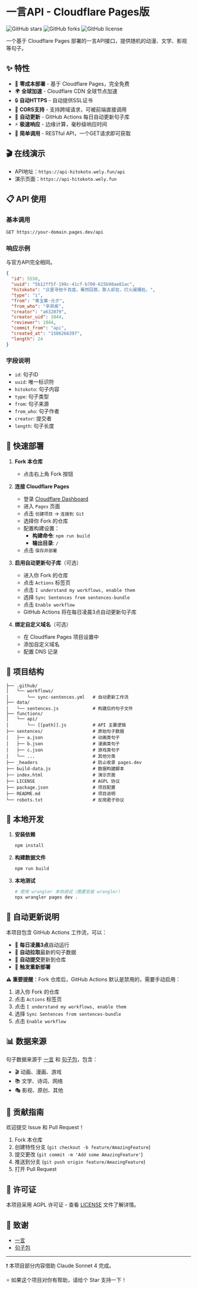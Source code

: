 # 一言API - Cloudflare Pages版

![GitHub stars](https://img.shields.io/github/stars/welyfun/api-hitokoto?style=flat-square)
![GitHub forks](https://img.shields.io/github/forks/welyfun/api-hitokoto?style=flat-square)
![GitHub license](https://img.shields.io/github/license/welyfun/api-hitokoto?style=flat-square)

一个基于 Cloudflare Pages 部署的一言API接口，提供随机的动漫、文学、影视等句子。

## ✨ 特性

- 🚀 **零成本部署** - 基于 Cloudflare Pages，完全免费
- 🌍 **全球加速** - Cloudflare CDN 全球节点加速
- 🔒 **自动HTTPS** - 自动提供SSL证书
- 📱 **CORS支持** - 支持跨域请求，可被前端直接调用
- 🤖 **自动更新** - GitHub Actions 每日自动更新句子库
- ⚡ **极速响应** - 边缘计算，毫秒级响应时间
- 🎯 **简单调用** - RESTful API，一个GET请求即可获取

## 🎬 在线演示

- API地址：`https://api-hitokoto.wely.fun/api`
- 演示页面：`https://api-hitokoto.wely.fun`

## 📋 API 使用

### 基本调用
```bash
GET https://your-domain.pages.dev/api
```

### 响应示例
与官方API完全相同。
```json
{
  "id": 5558,
  "uuid": "5b12ff5f-198c-41cf-b700-615b98ae81ac",
  "hitokoto": "众里寻他千百度。蓦然回首，那人却在，灯火阑珊处。",
  "type": "i",
  "from": "青玉案·元夕",
  "from_who": "辛弃疾",
  "creator": "a632079",
  "creator_uid": 1044,
  "reviewer": 1044,
  "commit_from": "api",
  "created_at": "1586266397",
  "length": 24
}
```

### 字段说明
- `id`: 句子ID
- `uuid`: 唯一标识符
- `hitokoto`: 句子内容
- `type`: 句子类型
- `from`: 句子来源
- `from_who`: 句子作者
- `creator`: 提交者
- `length`: 句子长度

## 🚀 快速部署

1. **Fork 本仓库**
   - 点击右上角 Fork 按钮

2. **连接 Cloudflare Pages**
   - 登录 [Cloudflare Dashboard](https://dash.cloudflare.com/)
   - 进入 `Pages` 页面
   - 点击 `创建项目` → `连接到 Git`
   - 选择你 Fork 的仓库
   - 配置构建设置：
     - **构建命令**: `npm run build`
     - **输出目录**: `/`
   - 点击 `保存并部署`

3. **启用自动更新句子库**（可选）
   - 进入你 Fork 的仓库
   - 点击 `Actions` 标签页
   - 点击 `I understand my workflows, enable them`
   - 选择 `Sync Sentences from sentences-bundle`
   - 点击 `Enable workflow`
   - GitHub Actions 将在每日凌晨3点自动更新句子库

4. **绑定自定义域名**（可选）
   - 在 Cloudflare Pages 项目设置中
   - 添加自定义域名
   - 配置 DNS 记录

## 📁 项目结构

```
├── .github/
│   └── workflows/
│       └── sync-sentences.yml   # 自动更新工作流
├── data/
│   └── sentences.js             # 构建后的句子文件
├── functions/
│   └── api/
│       └── [[path]].js          # API 主要逻辑
├── sentences/                   # 原始句子数据
│   ├── a.json                   # 动画类句子
│   ├── b.json                   # 漫画类句子
│   ├── c.json                   # 游戏类句子
│   └── ...                      # 其他分类
├── _headers                     # 防止收录 pages.dev 
├── build-data.js                # 数据构建脚本
├── index.html                   # 演示页面
├── LICENSE                      # AGPL 协议
├── package.json                 # 项目配置
├── README.md                    # 项目说明
└── robots.txt                   # 反爬君子协议
```

## 🔧 本地开发

1. **安装依赖**
   ```bash
   npm install
   ```

2. **构建数据文件**
   ```bash
   npm run build
   ```

3. **本地测试**
   ```bash
   # 使用 wrangler 本地调试（需要安装 wrangler）
   npx wrangler pages dev .
   ```

## 🤖 自动更新说明

本项目包含 GitHub Actions 工作流，可以：

- 📅 **每日凌晨3点**自动运行
- 🔄 **自动拉取**最新的句子数据
- 📝 **自动提交**更新到仓库
- 🚀 **触发重新部署**

**⚠️ 重要提醒**：Fork 仓库后，GitHub Actions 默认是禁用的，需要手动启用：

1. 进入你 Fork 的仓库
2. 点击 `Actions` 标签页
3. 点击 `I understand my workflows, enable them`
4. 选择 `Sync Sentences from sentences-bundle`
5. 点击 `Enable workflow`

## 📊 数据来源

句子数据来源于 [一言](https://hitokoto.cn/) 和 [句子包](https://sentences-bundle.hitokoto.cn/)，包含：

- 🎬 动画、漫画、游戏
- 📚 文学、诗词、网络
- 🎭 影视、原创、其他

## 🤝 贡献指南

欢迎提交 Issue 和 Pull Request！

1. Fork 本仓库
2. 创建特性分支 (`git checkout -b feature/AmazingFeature`)
3. 提交更改 (`git commit -m 'Add some AmazingFeature'`)
4. 推送到分支 (`git push origin feature/AmazingFeature`)
5. 打开 Pull Request

## 📄 许可证

本项目采用 AGPL 许可证 - 查看 [LICENSE](LICENSE) 文件了解详情。

## 🙏 致谢

- [一言](https://hitokoto.cn/)
- [句子包](https://sentences-bundle.hitokoto.cn/)

---

❗ 本项目部分内容借助 Claude Sonnet 4 完成。

⭐ 如果这个项目对你有帮助，请给个 Star 支持一下！
